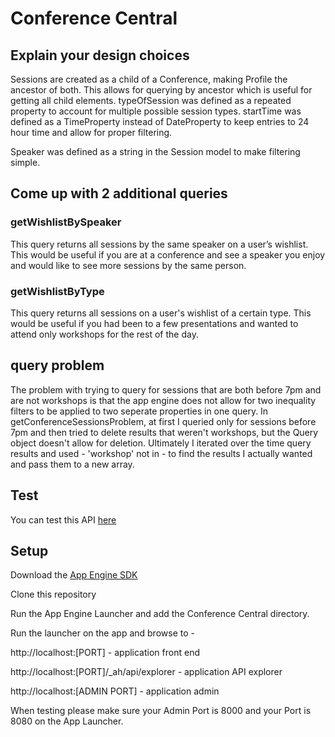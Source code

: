 # Conference Central

## Explain your design choices

Sessions are created as a child of a Conference, making Profile the ancestor of both. This allows for querying by ancestor which is useful for getting all child elements. typeOfSession was defined as a repeated property to account for multiple possible session types. startTime was defined as a TimeProperty instead of DateProperty to keep entries to 24 hour time and allow for proper filtering.

Speaker was defined as a string in the Session model to make filtering simple.  

## Come up with 2 additional queries

### getWishlistBySpeaker
This query returns all sessions by the same speaker on a user’s wishlist. This would be useful if you are at a conference and see a speaker you enjoy and would like to see more sessions by the same person. 

### getWishlistByType
This query returns all sessions on a user's wishlist of a certain type. This would be useful if you had been to a few presentations and wanted to attend only workshops for the rest of the day.  

## query problem
The problem with trying to query for sessions that are both before 7pm and are not workshops is that the app engine does not allow for two inequality filters to be applied to two seperate properties in one query. In getConferenceSessionsProblem, at first I queried only for sessions before 7pm and then tried to delete results that weren't workshops, but the Query object doesn't allow for deletion. Ultimately I iterated over the time query results and used - 'workshop' not in - to find the results I actually wanted and pass them to a new array.  

## Test
You can test this API [here](https://apis-explorer.appspot.com/apis-explorer/?base=https://stone-index-91501.appspot.com/_ah/api#p/conference/v1/)

## Setup
Download the [App Engine SDK](https://cloud.google.com/appengine/downloads)

Clone this repository

Run the App Engine Launcher and add the Conference Central directory.

Run the launcher on the app and browse to -

http://localhost:[PORT] - application front end

http://localhost:[PORT]/_ah/api/explorer - application API explorer

http://localhost:[ADMIN PORT] - application admin

When testing please make sure your Admin Port is 8000 and your Port is 8080 on the App Launcher.

